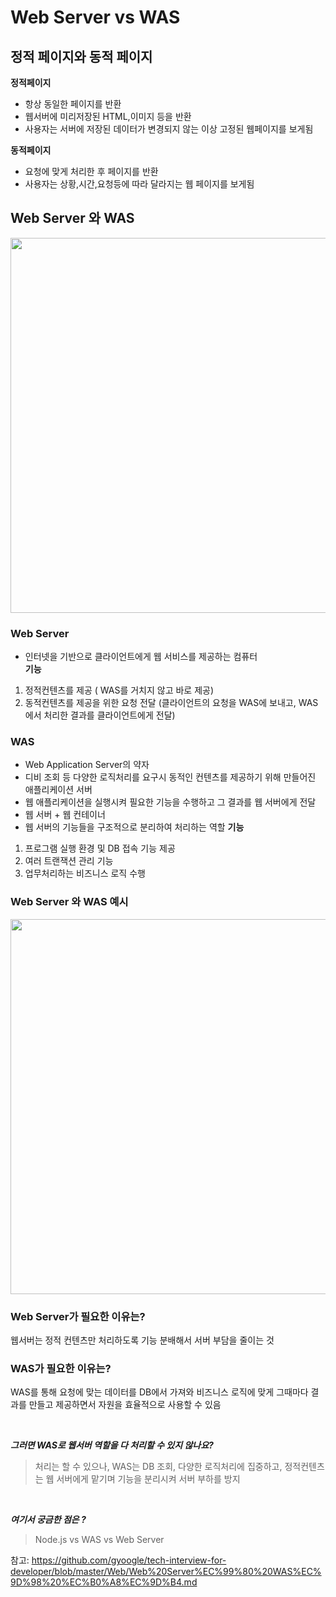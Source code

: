 # Web Server vs WAS

## 정적 페이지와 동적 페이지

**정적페이지**
- 항상 동일한 페이지를 반환 
- 웹서버에 미리저장된 HTML,이미지 등을 반환
- 사용자는 서버에 저장된 데이터가 변경되지 않는 이상 고정된 웹페이지를 보게됨

**동적페이지**
- 요청에 맞게 처리한 후 페이지를 반환
- 사용자는 상황,시간,요청등에 따라 달라지는 웹 페이지를 보게됨

## Web Server 와 WAS

<img width = "600" src="https://user-images.githubusercontent.com/62633444/134891423-3c5d0a37-6985-46cb-9b81-37dcc49a2d51.jpeg"/>

### Web Server
- 인터넷을 기반으로 클라이언트에게 웹 서비스를 제공하는 컴퓨터  
**기능**
1. 정적컨텐츠를 제공 ( WAS를 거치지 않고 바로 제공)  
2. 동적컨텐츠를 제공을 위한 요청 전달 (클라이언트의 요청을 WAS에 보내고, WAS에서 처리한 결과를 클라이언트에게 전달)  

### WAS 
- Web Application Server의 약자 
- 디비 조회 등 다양한 로직처리를 요구시 동적인 컨텐츠를 제공하기 위해 만들어진 애플리케이션 서버
- 웹 애플리케이션을 실행시켜 필요한 기능을 수행하고 그 결과를 웹 서버에게 전달
- 웹 서버 + 웹 컨테이너   
- 웹 서버의 기능들을 구조적으로 분리하여 처리하는 역할
**기능**
1. 프로그램 실행 환경 및 DB 접속 기능 제공
2. 여러 트랜잭션 관리 기능
3. 업무처리하는 비즈니스 로직 수행

### Web Server 와 WAS 예시
<img width ="600" src="https://user-images.githubusercontent.com/62633444/134891367-49ab6409-8d07-4a2b-9195-0d21f1224946.jpeg"/>

### Web Server가 필요한 이유는?
웹서버는 정적 컨텐츠만 처리하도록 기능 분배해서 서버 부담을 줄이는 것

### WAS가 필요한 이유는?
WAS를 통해 요청에 맞는 데이터를 DB에서 가져와 비즈니스 로직에 맞게 그때마다 결과를 만들고 제공하면서 자원을 효율적으로 사용할 수 있음

<br/>

***그러면 WAS로 웹서버 역할을 다 처리할 수 있지 않나요?***
> 처리는 할 수 있으나, WAS는 DB 조회, 다양한 로직처리에 집중하고, 정적컨텐츠는 웹 서버에게 맡기며 기능을 분리시켜 서버 부하를 방지

<br/>

***여기서 궁금한 점은 ?***

> Node.js vs WAS vs Web Server

참고: https://github.com/gyoogle/tech-interview-for-developer/blob/master/Web/Web%20Server%EC%99%80%20WAS%EC%9D%98%20%EC%B0%A8%EC%9D%B4.md  
